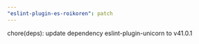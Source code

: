 ```yaml
---
"eslint-plugin-es-roikoren": patch
---
```


chore(deps): update dependency eslint-plugin-unicorn to v41.0.1
